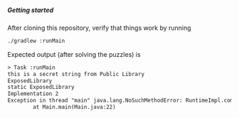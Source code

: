 ##### Getting started

After cloning this repository, verify that things work by running

```bash
./gradlew :runMain
```

Expected output (after solving the puzzles) is
```txt
> Task :runMain
this is a secret string from Public Library
ExposedLibrary
static ExposedLibrary
Implementation 2
Exception in thread "main" java.lang.NoSuchMethodError: RuntimeImpl.compileMethod()Ljava/lang/String;
        at Main.main(Main.java:22)
```
